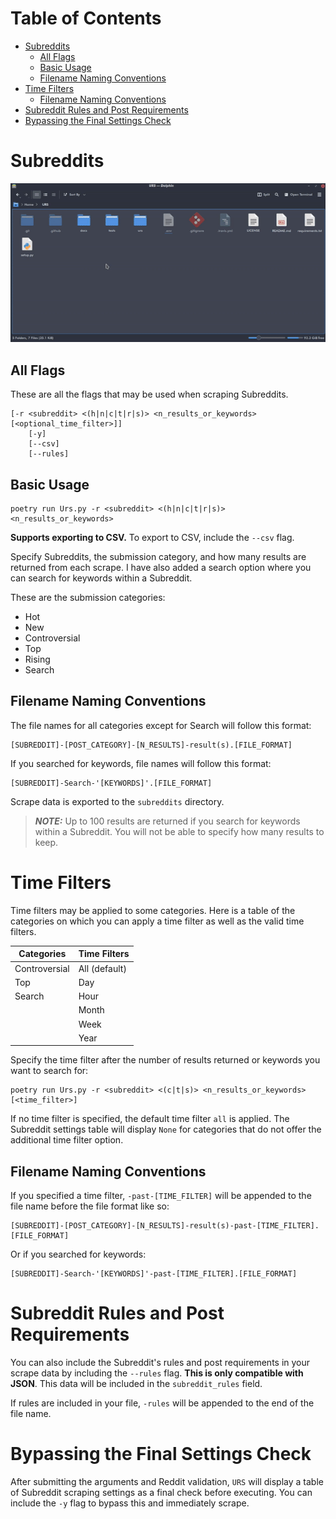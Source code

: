 # Table of Contents

- [Subreddits](#subreddits)
    - [All Flags](#all-flags)
    - [Basic Usage](#basic-usage)
    - [Filename Naming Conventions](#filename-naming-conventions)
- [Time Filters](#time-filters)
    - [Filename Naming Conventions](#filename-naming-conventions-1)
- [Subreddit Rules and Post Requirements](#subreddit-rules-and-post-requirements)
- [Bypassing the Final Settings Check](#bypassing-the-final-settings-check)

# Subreddits

![Subreddit Demo GIF][subreddit demo]

## All Flags

These are all the flags that may be used when scraping Subreddits.

```
[-r <subreddit> <(h|n|c|t|r|s)> <n_results_or_keywords> [<optional_time_filter>]]
    [-y]
    [--csv]
    [--rules]
```

## Basic Usage

```
poetry run Urs.py -r <subreddit> <(h|n|c|t|r|s)> <n_results_or_keywords>
```

**Supports exporting to CSV.** To export to CSV, include the `--csv` flag.

Specify Subreddits, the submission category, and how many results are returned from each scrape. I have also added a search option where you can search for keywords within a Subreddit.

These are the submission categories:

- Hot
- New
- Controversial
- Top
- Rising
- Search

## Filename Naming Conventions

The file names for all categories except for Search will follow this format:

```
[SUBREDDIT]-[POST_CATEGORY]-[N_RESULTS]-result(s).[FILE_FORMAT]
```

If you searched for keywords, file names will follow this format:

```
[SUBREDDIT]-Search-'[KEYWORDS]'.[FILE_FORMAT]
```

Scrape data is exported to the `subreddits` directory.

> **_NOTE:_** Up to 100 results are returned if you search for keywords within a Subreddit. You will not be able to specify how many results to keep.

# Time Filters

Time filters may be applied to some categories. Here is a table of the categories on which you can apply a time filter as well as the valid time filters.

| Categories    | Time Filters  |
| ------------- | ------------- |
| Controversial | All (default) |
| Top           | Day           |
| Search        | Hour          |
|               | Month         |
|               | Week          |
|               | Year          |

Specify the time filter after the number of results returned or keywords you want to search for:

```
poetry run Urs.py -r <subreddit> <(c|t|s)> <n_results_or_keywords> [<time_filter>]
```

If no time filter is specified, the default time filter `all` is applied. The Subreddit settings table will display `None` for categories that do not offer the additional time filter option.

## Filename Naming Conventions

If you specified a time filter, `-past-[TIME_FILTER]` will be appended to the file name before the file format like so:

```
[SUBREDDIT]-[POST_CATEGORY]-[N_RESULTS]-result(s)-past-[TIME_FILTER].[FILE_FORMAT]
```

Or if you searched for keywords:

```
[SUBREDDIT]-Search-'[KEYWORDS]'-past-[TIME_FILTER].[FILE_FORMAT]
```

# Subreddit Rules and Post Requirements

You can also include the Subreddit's rules and post requirements in your scrape data by including the `--rules` flag. **This is only compatible with JSON**. This data will be included in the `subreddit_rules` field.

If rules are included in your file, `-rules` will be appended to the end of the file name.

# Bypassing the Final Settings Check

After submitting the arguments and Reddit validation, `URS` will display a table of Subreddit scraping settings as a final check before executing. You can include the `-y` flag to bypass this and immediately scrape.

[subreddit demo]: https://github.com/JosephLai241/URS/blob/demo-gifs/praw_scrapers/static_scrapers/Subreddit_demo.gif
